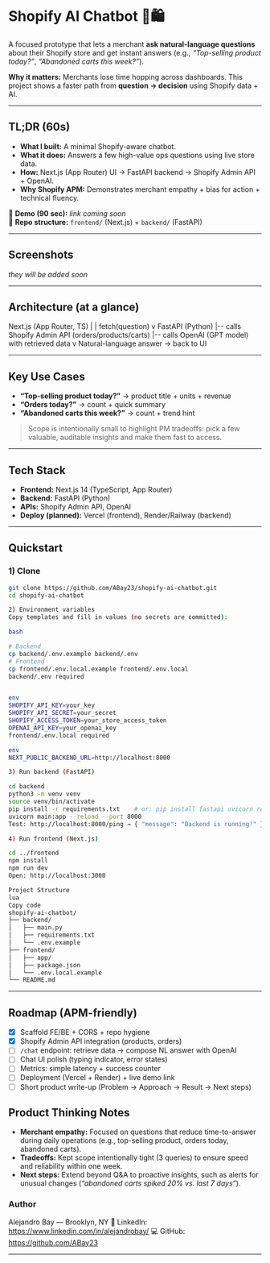 # Shopify AI Chatbot 🤖🛍️

A focused prototype that lets a merchant **ask natural-language questions** about their Shopify store and get instant answers (e.g., _“Top-selling product today?”_, _“Abandoned carts this week?”_).

**Why it matters:** Merchants lose time hopping across dashboards. This project shows a faster path from **question → decision** using Shopify data + AI.

---

## TL;DR (60s)

- **What I built:** A minimal Shopify-aware chatbot.
- **What it does:** Answers a few high-value ops questions using live store data.
- **How:** Next.js (App Router) UI → FastAPI backend → Shopify Admin API + OpenAI.
- **Why Shopify APM:** Demonstrates merchant empathy + bias for action + technical fluency.

🎥 **Demo (90 sec):** _link coming soon_  
📂 **Repo structure:** `frontend/` (Next.js) + `backend/` (FastAPI)

---

## Screenshots

_they will be
added soon_

---

## Architecture (at a glance)

Next.js (App Router, TS)
|
| fetch(question)
v
FastAPI (Python)
|-- calls Shopify Admin API (orders/products/carts)
|-- calls OpenAI (GPT model) with retrieved data
v
Natural-language answer → back to UI

---

## Key Use Cases

- **“Top-selling product today?”** → product title + units + revenue
- **“Orders today?”** → count + quick summary
- **“Abandoned carts this week?”** → count + trend hint

> Scope is intentionally small to highlight PM tradeoffs: pick a few valuable, auditable insights and make them fast to access.

---

## Tech Stack

- **Frontend:** Next.js 14 (TypeScript, App Router)
- **Backend:** FastAPI (Python)
- **APIs:** Shopify Admin API, OpenAI
- **Deploy (planned):** Vercel (frontend), Render/Railway (backend)

---

## Quickstart

### 1) Clone

```bash
git clone https://github.com/ABay23/shopify-ai-chatbot.git
cd shopify-ai-chatbot

2) Environment variables
Copy templates and fill in values (no secrets are committed):

bash

# Backend
cp backend/.env.example backend/.env
# Frontend
cp frontend/.env.local.example frontend/.env.local
backend/.env required


env
SHOPIFY_API_KEY=your_key
SHOPIFY_API_SECRET=your_secret
SHOPIFY_ACCESS_TOKEN=your_store_access_token
OPENAI_API_KEY=your_openai_key
frontend/.env.local required

env
NEXT_PUBLIC_BACKEND_URL=http://localhost:8000

3) Run backend (FastAPI)

cd backend
python3 -m venv venv
source venv/bin/activate
pip install -r requirements.txt    # or: pip install fastapi uvicorn requests openai python-dotenv
uvicorn main:app --reload --port 8000
Test: http://localhost:8000/ping → { "message": "Backend is running!" }

4) Run frontend (Next.js)

cd ../frontend
npm install
npm run dev
Open: http://localhost:3000

Project Structure
lua
Copy code
shopify-ai-chatbot/
├── backend/
│   ├── main.py
│   ├── requirements.txt
│   └── .env.example
├── frontend/
│   ├── app/
│   ├── package.json
│   └── .env.local.example
└── README.md
```

---

## Roadmap (APM-friendly)

- [x] Scaffold FE/BE + CORS + repo hygiene
- [x] Shopify Admin API integration (products, orders)
- [ ] `/chat` endpoint: retrieve data → compose NL answer with OpenAI
- [ ] Chat UI polish (typing indicator, error states)
- [ ] Metrics: simple latency + success counter
- [ ] Deployment (Vercel + Render) + live demo link
- [ ] Short product write-up (Problem → Approach → Result → Next steps)

## Product Thinking Notes

- **Merchant empathy:** Focused on questions that reduce time-to-answer during daily operations (e.g., top-selling product, orders today, abandoned carts).
- **Tradeoffs:** Kept scope intentionally tight (3 queries) to ensure speed and reliability within one week.
- **Next steps:** Extend beyond Q&A to proactive insights, such as alerts for unusual changes (_“abandoned carts spiked 20% vs. last 7 days”_).

### Author

Alejandro Bay — Brooklyn, NY
🔗 LinkedIn: https://www.linkedin.com/in/alejandrobay/
💻 GitHub: https://github.com/ABay23

---

